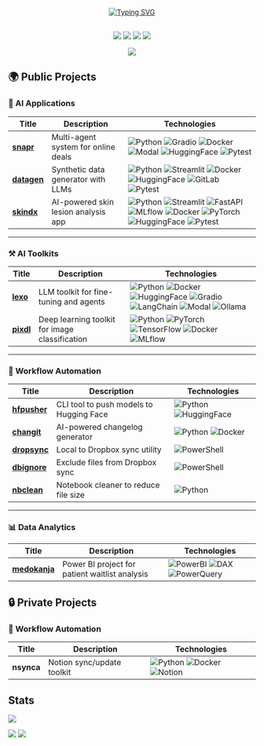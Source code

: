 <p align="center">
<a href="https://github.com/lisekarimi">
    <img src="https://readme-typing-svg.demolab.com?font=Georgia&size=18&duration=2000&pause=100&color=FFFFFF&multiline=true&width=500&height=80&lines=Lise+Karimi;AI+ML+Data+Scientist;Computer+Vision+%7C+LLMs+%7C+GenAI+%7C+MLOps" alt="Typing SVG" />
</a>
<br/><br/>

</a>
<p align="center">
<a href="https://www.linkedin.com/in/lisekarimi"><img src="https://img.shields.io/badge/-Linkedin-blue?style=flat-square&logo=linkedin"></a> <a href="https://www.kaggle.com/lizk75" target="_blank"><img src="https://img.shields.io/badge/Kaggle-20BEFF?style=flat-square&logo=kaggle&logoColor=white"></a> <a href="https://discord.com/users/codebyliz" target="_blank"><img src="https://img.shields.io/badge/Discord-purple?style=flat-square&logo=discord&logoColor=white"></a> <a href="mailto:lisekarimi@gmail.com"><img src="https://img.shields.io/badge/-Email-red?style=flat-square&logo=gmail&logoColor=white"></a>
</p>

<p align="center">
<a href="https://github.com/lisekarimi">
    <img src="https://github-stats-alpha.vercel.app/api?username=lisekarimi&cc=22272e&tc=37BCF6&ic=fff&bc=0000">
</a>
</p>

## 🌍 Public Projects 

### 🧩 AI Applications

| Title                                                | Description                         | Technologies                                                                                                                                                                                                                                                                                                                                                                                                                                                                                                                                                                                                                                                                                                                  |
| ---------------------------------------------------- | ----------------------------------- | ----------------------------------------------------------------------------------------------------------------------------------------------------------------------------------------------------------------------------------------------------------------------------------------------------------------------------------------------------------------------------------------------------------------------------------------------------------------------------------------------------------------------------------------------------------------------------------------------------------------------------------------------------------------------------------------------------------------------------- |
| [**snapr**](https://github.com/lisekarimi/snapr)     | Multi-agent system for online deals | ![Python](https://img.shields.io/badge/Python-black?style=flat-square\&logo=python) ![Gradio](https://img.shields.io/badge/Gradio-black?style=flat-square\&logo=gradio) ![Docker](https://img.shields.io/badge/Docker-black?style=flat-square\&logo=docker) ![Modal](https://img.shields.io/badge/Modal-black?style=flat-square) ![HuggingFace](https://img.shields.io/badge/HuggingFace-black?style=flat-square\&logo=huggingface) ![Pytest](https://img.shields.io/badge/Pytest-black?style=flat-square\&logo=pytest)                                                                                                                                                                                                       |
| [**datagen**](https://github.com/lisekarimi/datagen) | Synthetic data generator with LLMs  | ![Python](https://img.shields.io/badge/Python-black?style=flat-square\&logo=python) ![Streamlit](https://img.shields.io/badge/Streamlit-black?style=flat-square\&logo=streamlit) ![Docker](https://img.shields.io/badge/Docker-black?style=flat-square\&logo=docker) ![HuggingFace](https://img.shields.io/badge/HuggingFace-black?style=flat-square\&logo=huggingface) ![GitLab](https://img.shields.io/badge/GitLab-black?style=flat-square\&logo=gitlab) ![Pytest](https://img.shields.io/badge/Pytest-black?style=flat-square\&logo=pytest)                                                                                                                                                                               |
| [**skindx**](https://github.com/lisekarimi/skindx)   | AI-powered skin lesion analysis app | ![Python](https://img.shields.io/badge/Python-black?style=flat-square\&logo=python) ![Streamlit](https://img.shields.io/badge/Streamlit-black?style=flat-square\&logo=streamlit) ![FastAPI](https://img.shields.io/badge/FastAPI-black?style=flat-square\&logo=fastapi) ![MLflow](https://img.shields.io/badge/MLflow-black?style=flat-square\&logo=mlflow) ![Docker](https://img.shields.io/badge/Docker-black?style=flat-square\&logo=docker) ![PyTorch](https://img.shields.io/badge/PyTorch-black?style=flat-square\&logo=pytorch) ![HuggingFace](https://img.shields.io/badge/HuggingFace-black?style=flat-square\&logo=huggingface) ![Pytest](https://img.shields.io/badge/Pytest-black?style=flat-square\&logo=pytest) |

---

### ⚒️ AI Toolkits

| Title                                            | Description                                    | Technologies                                                                                                                                                                                                                                                                                                                                                                                                                                                                                                                                                                            |
| ------------------------------------------------ | ---------------------------------------------- | --------------------------------------------------------------------------------------------------------------------------------------------------------------------------------------------------------------------------------------------------------------------------------------------------------------------------------------------------------------------------------------------------------------------------------------------------------------------------------------------------------------------------------------------------------------------------------------- |
| [**lexo**](https://github.com/lisekarimi/lexo)   | LLM toolkit for fine-tuning and agents         | ![Python](https://img.shields.io/badge/Python-black?style=flat-square\&logo=python) ![Docker](https://img.shields.io/badge/Docker-black?style=flat-square\&logo=docker) ![HuggingFace](https://img.shields.io/badge/HuggingFace-black?style=flat-square\&logo=huggingface) ![Gradio](https://img.shields.io/badge/Gradio-black?style=flat-square\&logo=gradio) ![LangChain](https://img.shields.io/badge/LangChain-black?style=flat-square) ![Modal](https://img.shields.io/badge/Modal-black?style=flat-square) ![Ollama](https://img.shields.io/badge/Ollama-black?style=flat-square) |
| [**pixdl**](https://github.com/lisekarimi/pixdl) | Deep learning toolkit for image classification | ![Python](https://img.shields.io/badge/Python-black?style=flat-square\&logo=python) ![PyTorch](https://img.shields.io/badge/PyTorch-black?style=flat-square\&logo=pytorch) ![TensorFlow](https://img.shields.io/badge/TensorFlow-black?style=flat-square\&logo=tensorflow) ![Docker](https://img.shields.io/badge/Docker-black?style=flat-square\&logo=docker) ![MLflow](https://img.shields.io/badge/MLflow-black?style=flat-square\&logo=mlflow)                                                                                                                                      |

---

### 🔄 Workflow Automation

| Title                                                  | Description                             | Technologies                                                                                                                                                                           |
| ------------------------------------------------------ | --------------------------------------- | -------------------------------------------------------------------------------------------------------------------------------------------------------------------------------------- |
| [**hfpusher**](https://github.com/lisekarimi/hfpusher) | CLI tool to push models to Hugging Face | ![Python](https://img.shields.io/badge/Python-black?style=flat-square\&logo=python) ![HuggingFace](https://img.shields.io/badge/HuggingFace-black?style=flat-square\&logo=huggingface) |
| [**changit**](https://github.com/lisekarimi/changit)   | AI-powered changelog generator          | ![Python](https://img.shields.io/badge/Python-black?style=flat-square\&logo=python) ![Docker](https://img.shields.io/badge/Docker-black?style=flat-square\&logo=docker)                |
| [**dropsync**](https://github.com/lisekarimi/dropsync) | Local to Dropbox sync utility           | ![PowerShell](https://img.shields.io/badge/PowerShell-black?style=flat-square\&logo=powershell)                                                                                        |
| [**dbignore**](https://github.com/lisekarimi/dbignore) | Exclude files from Dropbox sync         | ![PowerShell](https://img.shields.io/badge/PowerShell-black?style=flat-square\&logo=powershell)                                                                                        |
| [**nbclean**](https://github.com/lisekarimi/nbclean)   | Notebook cleaner to reduce file size    | ![Python](https://img.shields.io/badge/Python-black?style=flat-square\&logo=python)                                                                                                    |

---

### 📊 Data Analytics

| Title                                                    | Description                                    | Technologies                                                                                                                                                                                                                           |
| -------------------------------------------------------- | ---------------------------------------------- | -------------------------------------------------------------------------------------------------------------------------------------------------------------------------------------------------------------------------------------- |
| [**medokanja**](https://github.com/lisekarimi/medokanja) | Power BI project for patient waitlist analysis | ![PowerBI](https://img.shields.io/badge/PowerBI-black?style=flat-square\&logo=powerbi) ![DAX](https://img.shields.io/badge/DAX-black?style=flat-square) ![PowerQuery](https://img.shields.io/badge/PowerQuery-black?style=flat-square) |


## 🔒 Private Projects

### 🔄 Workflow Automation 

| Title      | Description                | Technologies                                                                                                                                                                                                                                                |
| ---------- | -------------------------- | ----------------------------------------------------------------------------------------------------------------------------------------------------------------------------------------------------------------------------------------------------------- |
| **nsynca** | Notion sync/update toolkit | ![Python](https://img.shields.io/badge/Python-black?style=flat-square\&logo=python) ![Docker](https://img.shields.io/badge/Docker-black?style=flat-square\&logo=docker) ![Notion](https://img.shields.io/badge/Notion-black?style=flat-square\&logo=notion) |


## Stats

![](http://github-profile-summary-cards.vercel.app/api/cards/profile-details?username=lisekarimi&theme=dracula)

![](http://github-profile-summary-cards.vercel.app/api/cards/repos-per-language?username=lisekarimi&theme=dracula)
![](http://github-profile-summary-cards.vercel.app/api/cards/most-commit-language?username=lisekarimi&theme=dracula)

